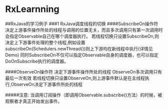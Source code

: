 # RxLearnning
##RxJava的学习例子
###1 RxJava调度线程的切换
####SubscribeOn操作符
决定上游事件操作所处的线程与调用的位置无关，而且多次调用只有第一次调用时会指定Observable自己在哪个调度器执行。
若线程切换只设置SubscribeOn,则决定上下游事件处理的整个线程,例如设置subscribeOn(Schedulers.newThread())则上下游均在新线程中执行(详情见Demo)
同时SubscribeOn不仅可以指定Observable自身的调度器，也可以指定DoOnSubscribe执行的调度器。

####ObserveOn操作符
决定下游事件操作所处的线程
ObserveOn多次调用只有最后一次有效
若线程切换只设置ObserveOn,则上游事件默认是在主线程执行,ObserveOn决定下游事件所处的线程

#####注意: 当调用订阅操作（即调用Observable.subscribe()方法）的时候，被观察者才真正开始发出事件。
